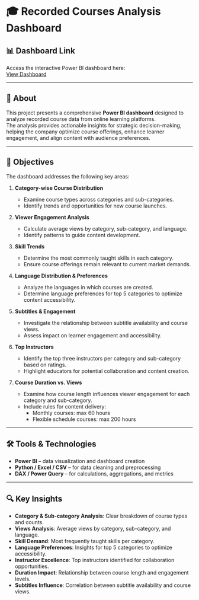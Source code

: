 # 🎓 Recorded Courses Analysis Dashboard

## 📊 Dashboard Link

Access the interactive Power BI dashboard here:  
[View Dashboard](https://app.powerbi.com/view?r=eyJrIjoiYzlhZGQ1ZTEtNDQxZi00OTc3LWFjOWQtM2I0ZWFiNDIxNzM4IiwidCI6IjRmNzczYzYyLTc3MDUtNDg3Mi1hNzdkLWQzMTgwYTAwYmNiYiJ9)

---

## 📘 About

This project presents a comprehensive **Power BI dashboard** designed to analyze recorded course data from online learning platforms.  
The analysis provides actionable insights for strategic decision-making, helping the company optimize course offerings, enhance learner engagement, and align content with audience preferences.

---

## 🎯 Objectives

The dashboard addresses the following key areas:

1. **Category-wise Course Distribution**  
   - Examine course types across categories and sub-categories.  
   - Identify trends and opportunities for new course launches.

2. **Viewer Engagement Analysis**  
   - Calculate average views by category, sub-category, and language.  
   - Identify patterns to guide content development.

3. **Skill Trends**  
   - Determine the most commonly taught skills in each category.  
   - Ensure course offerings remain relevant to current market demands.

4. **Language Distribution & Preferences**  
   - Analyze the languages in which courses are created.  
   - Determine language preferences for top 5 categories to optimize content accessibility.

5. **Subtitles & Engagement**  
   - Investigate the relationship between subtitle availability and course views.  
   - Assess impact on learner engagement and accessibility.

6. **Top Instructors**  
   - Identify the top three instructors per category and sub-category based on ratings.  
   - Highlight educators for potential collaboration and content creation.

7. **Course Duration vs. Views**  
   - Examine how course length influences viewer engagement for each category and sub-category.  
   - Include rules for content delivery:  
     - Monthly courses: max 60 hours  
     - Flexible schedule courses: max 200 hours

---

## 🛠️ Tools & Technologies

- **Power BI** – data visualization and dashboard creation  
- **Python / Excel / CSV** – for data cleaning and preprocessing  
- **DAX / Power Query** – for calculations, aggregations, and metrics

---

## 🔍 Key Insights

- **Category & Sub-category Analysis**: Clear breakdown of course types and counts.  
- **Views Analysis**: Average views by category, sub-category, and language.  
- **Skill Demand**: Most frequently taught skills per category.  
- **Language Preferences**: Insights for top 5 categories to optimize accessibility.  
- **Instructor Excellence**: Top instructors identified for collaboration opportunities.  
- **Duration Impact**: Relationship between course length and engagement levels.  
- **Subtitles Influence**: Correlation between subtitle availability and course views.
